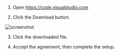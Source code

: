 1. Open https://code.visualstudio.com

2. Click the Download button.

![screenshot](https://lh4.googleusercontent.com/7EXp9ZOwkir8rNgX9Iq_8CMdypjMqjMXmeWTWV7uP3fUlOxSrzh0ADoykIckSCPsOGt6E54OrtRy4wOWpX5Uvib0IxufMdBG_hugQxg9DLQ0-5Xwmfqro9XFtH9SBKh9wikNTPGX)

3. Click the downloaded file.

4. Accept the agreement, then complete the setup.
